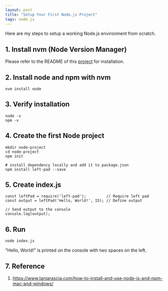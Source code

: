 ```yaml
---
layout: post
title: "Setup Your First Node.js Project"
tags: node.js
---
```


Here are my steps to setup a working Node.js environment from scratch.

## 1. Install nvm (Node Version Manager)
Please refer to the README of this [project](https://github.com/creationix/nvm) for installation.

## 2. Install node and npm with nvm
```
nvm install node
```

## 3. Verify installation
```
node -v
npm -v
```

## 4. Create the first Node project
```
mkdir node-project
cd node-project
npm init

# install dependency locally and add it to package.json
npm install left-pad --save
```

## 5. Create index.js
```
const leftPad = require('left-pad');         // Require left pad
const output = leftPad('Hello, World!', 15); // Define output

// Send output to the console
console.log(output);
```

## 6. Run
```
node index.js
```
"Hello, World!" is printed on the console with two spaces on the left. 

## 7. Reference
1. <https://www.taniarascia.com/how-to-install-and-use-node-js-and-npm-mac-and-windows/>
